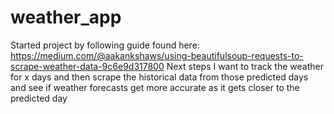 # weather_app

Started project by following guide found here: https://medium.com/@aakankshaws/using-beautifulsoup-requests-to-scrape-weather-data-9c6e9d317800
Next steps I want to track the weather for x days 
and then scrape the historical data from those predicted days and see if weather forecasts get more accurate as it gets closer to the predicted day
